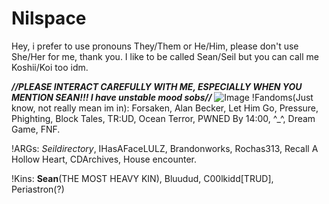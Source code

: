 # Nilspace
Hey, i prefer to use pronouns They/Them or He/Him, please don't use She/Her for me, thank you.
I like to be called Sean/Seil but you can call me Koshii/Koi too idm.

***//PLEASE INTERACT CAREFULLY WITH ME, ESPECIALLY WHEN YOU MENTION SEAN!!! I have unstable mood sobs//***
![Image](https://github.com/user-attachments/assets/818ce37a-575b-4ef1-8263-ab0c303e305b)
!Fandoms(Just know, not really mean im in): Forsaken, Alan Becker, Let Him Go, Pressure, Phighting, Block Tales, TR:UD, Ocean Terror, PWNED By 14:00, ^_^, Dream Game, FNF.

!ARGs: *Seildirectory*, IHasAFaceLULZ, Brandonworks, Rochas313, Recall A Hollow Heart, CDArchives, House encounter.

!Kins: **Sean**(THE MOST HEAVY KIN), Bluudud, C00lkidd[TRUD], Periastron(?)
